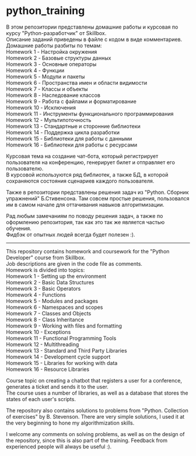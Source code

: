 # python_training
В этом репозитории представлены домашние работы и курсовая по курсу "Python-разработчик" от Skillbox.  
Описание заданий приведены в файле с кодом в виде комментариев.  
Домашние работы разбиты по темам:  
Homework 1 - Настройка окружения  
Homework 2 - Базовые структуры данных  
Homework 3 - Основные операторы  
Homework 4 - Функции  
Homework 5 - Модули и пакеты  
Homework 6 - Пространства имен и области видимости  
Homework 7 - Классы и объекты  
Homework 8 - Наследование классов  
Homework 9 - Работа с файлами и форматирование  
Homework 10 - Исключения  
Homework 11 - Инструменты функционального программирования  
Homework 12 - Мультипоточность  
Homework 13 - Стандартные и сторонние библиотеки  
Homework 14 - Поддержка цикла разработки  
Homework 15 - Библиотеки для работы с данными  
Homework 16 - Библиотеки для работы с ресурсами  

Курсовая тема на создание чат-бота, который регистрирует пользователя на конференцию, генерирует билет и отправляет его пользователю.  
В курсовой используются ряд библиотек, а также БД, в которой сохраняются состояния сценариев каждого пользователя.  

Также в репозитории представлены решения задач из "Python. Сборник упражнений" Б.Стивенсона. Там совсем простые решения, пользовался им в самом начале для оттачивания навыков алгоритмизации.  

Рад любым замечаниям по поводу решения задач, а также по оформлению репозитория, так как это так же является частью обучения.  
Фидбэк от опытных людей всегда будет полезен :).  

_____________________________________________________________________________________________________________________________________________________________________  
 This repository contains homework and coursework for the "Python Developer" course from Skillbox.  
 Job descriptions are given in the code file as comments.  
Homework is divided into topics:  
Homework 1 - Setting up the environment  
Homework 2 - Basic Data Structures  
Homework 3 - Basic Operators  
Homework 4 - Functions  
Homework 5 - Modules and packages  
Homework 6 - Namespaces and scopes  
Homework 7 - Classes and Objects  
Homework 8 - Class Inheritance  
Homework 9 - Working with files and formatting  
Homework 10 - Exceptions  
Homework 11 - Functional Programming Tools  
Homework 12 - Multithreading  
Homework 13 - Standard and Third Party Libraries  
Homework 14 - Development cycle support  
Homework 15 - Libraries for working with data  
Homework 16 - Resource Libraries  

Course topic on creating a chatbot that registers a user for a conference, generates a ticket and sends it to the user.  
The course uses a number of libraries, as well as a database that stores the states of each user's scripts.  

The repository also contains solutions to problems from "Python. Collection of exercises" by B. Stevenson. There are very simple solutions, I used it at the very beginning to hone my algorithmization skills.  

I welcome any comments on solving problems, as well as on the design of the repository, since this is also part of the training.
Feedback from experienced people will always be useful :).  
